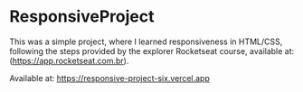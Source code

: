 # ResponsiveProject
This was a simple project, where I learned responsiveness in HTML/CSS, following the steps provided by the explorer Rocketseat course, available at: (https://app.rocketseat.com.br).

Available at: https://responsive-project-six.vercel.app
